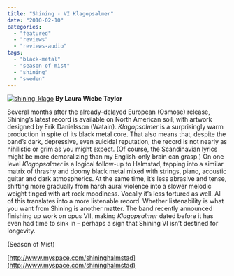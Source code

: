 ```yaml
---
title: "Shining - VI Klagopsalmer"
date: "2010-02-10"
categories: 
  - "featured"
  - "reviews"
  - "reviews-audio"
tags: 
  - "black-metal"
  - "season-of-mist"
  - "shining"
  - "sweden"
---
```


[![shining_klago](http://www.hellbound.ca/wp-content/uploads/2010/02/shining_klago-300x300.jpg "shining_klago")](http://www.hellbound.ca/wp-content/uploads/2010/02/shining_klago.jpg) **By Laura Wiebe Taylor**

Several months after the already-delayed European (Osmose) release, Shining’s latest record is available on North American soil, with artwork designed by Erik Danielsson (Watain). _Klagopsalmer_ is a surprisingly warm production in spite of its black metal core. That also means that, despite the band’s dark, depressive, even suicidal reputation, the record is not nearly as nihilistic or grim as you might expect. (Of course, the Scandinavian lyrics might be more demoralizing than my English-only brain can grasp.) On one level _Klagopsalmer_ is a logical follow-up to Halmstad, tapping into a similar matrix of thrashy and doomy black metal mixed with strings, piano, acoustic guitar and dark atmospherics. At the same time, it’s less abrasive and tense, shifting more gradually from harsh aural violence into a slower melodic weight tinged with art rock moodiness. Vocally it’s less tortured as well. All of this translates into a more listenable record. Whether listenability is what you want from Shining is another matter. The band recently announced finishing up work on opus VII, making _Klagopsalmer_ dated before it has even had time to sink in – perhaps a sign that Shining VI isn’t destined for longevity.

(Season of Mist)

[http://www.myspace.com/shininghalmstad](http://www.myspace.com/shininghalmstad)
